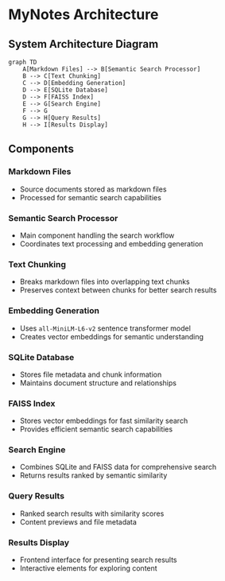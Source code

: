 # MyNotes Architecture

## System Architecture Diagram

```mermaid
graph TD
    A[Markdown Files] --> B[Semantic Search Processor]
    B --> C[Text Chunking]
    C --> D[Embedding Generation]
    D --> E[SQLite Database]
    D --> F[FAISS Index]
    E --> G[Search Engine]
    F --> G
    G --> H[Query Results]
    H --> I[Results Display]
```

## Components

### Markdown Files
- Source documents stored as markdown files
- Processed for semantic search capabilities

### Semantic Search Processor
- Main component handling the search workflow
- Coordinates text processing and embedding generation

### Text Chunking
- Breaks markdown files into overlapping text chunks
- Preserves context between chunks for better search results

### Embedding Generation
- Uses `all-MiniLM-L6-v2` sentence transformer model
- Creates vector embeddings for semantic understanding

### SQLite Database
- Stores file metadata and chunk information
- Maintains document structure and relationships

### FAISS Index
- Stores vector embeddings for fast similarity search
- Provides efficient semantic search capabilities

### Search Engine
- Combines SQLite and FAISS data for comprehensive search
- Returns results ranked by semantic similarity

### Query Results
- Ranked search results with similarity scores
- Content previews and file metadata

### Results Display
- Frontend interface for presenting search results
- Interactive elements for exploring content
